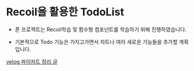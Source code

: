# Recoil을 활용한 TodoList

- 폰 프로젝트는 Recoil학습 및 함수형 컴포넌트를 학습하기 위해 진행하였습니다.

- 기본적으로 Todo 기능은 가지고가면서 차트나 여러 새로운 기능들을 추가할 계획입니다.

 [velog 파이차트 정리 글](https://velog.io/@wjd489898/SVG%EB%A5%BC-%ED%99%9C%EC%9A%A9%ED%95%B4-%EB%8F%84%EB%84%9B-%EC%B0%A8%ED%8A%B8-%EB%A7%8C%EB%93%A4)
